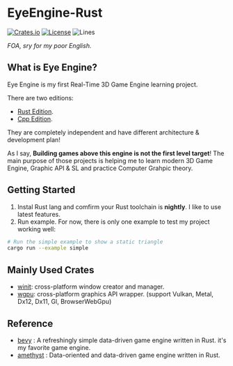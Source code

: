 # EyeEngine-Rust

[![Crates.io][shield1]][crate]
[![License][shield2]](./LICENSE)
![Lines][shield3]

*FOA, sry for my poor English.*

## What is Eye Engine?
Eye Engine is my first Real-Time 3D Game Engine learning project. 

There are two editions: 
* [Rust Edition](https://github.com/fseeeye/EyeEngine-Rust).
* [Cpp Edition](https://github.com/fseeeye/EyeEngine-Cpp). 

They are completely independent and have different architecture & development plan! 

As I say, **Building games above this engine is not the first level target**! The main purpose of those projects is helping me to learn modern 3D Game Engine, Graphic API & SL and practice Computer Grahpic theory. 

## Getting Started
1. Instal Rust lang and comfirm your Rust toolchain is **nightly**. I like to use latest features.
2. Run example. For now, there is only one example to test my project working well:
```sh
# Run the simple example to show a static triangle
cargo run --example simple
```

## Mainly Used Crates
* [winit](https://github.com/rust-windowing/winit): cross-platform window creator and manager. 
* [wgpu](https://wgpu.rs/): cross-platform graphics API wrapper. (support Vulkan, Metal, Dx12, Dx11, Gl, BrowserWebGpu)

## Reference
* [bevy](https://github.com/bevyengine/bevy) : A refreshingly simple data-driven game engine written in Rust. it's my favorite game engine. 
* [amethyst](https://github.com/amethyst/amethyst) : Data-oriented and data-driven game engine written in Rust.


[crate]: https://crates.io/crates/eyengine
[shield1]: https://img.shields.io/crates/v/eyengine
[shield2]: https://img.shields.io/crates/l/eyengine
[shield3]: https://tokei.rs/b1/github/fseeeye/EyeEngine-Rust?category=lines
